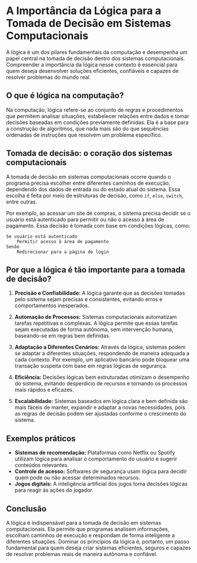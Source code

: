 
# A Importância da Lógica para a Tomada de Decisão em Sistemas Computacionais

A lógica é um dos pilares fundamentais da computação e desempenha um papel central na tomada de decisão dentro dos sistemas computacionais. Compreender a importância da lógica nesse contexto é essencial para quem deseja desenvolver soluções eficientes, confiáveis e capazes de resolver problemas do mundo real.

## O que é lógica na computação?

Na computação, lógica refere-se ao conjunto de regras e procedimentos que permitem analisar situações, estabelecer relações entre dados e tomar decisões baseadas em condições previamente definidas. Ela é a base para a construção de algoritmos, que nada mais são do que sequências ordenadas de instruções que resolvem um problema específico.

## Tomada de decisão: o coração dos sistemas computacionais

A tomada de decisão em sistemas computacionais ocorre quando o programa precisa escolher entre diferentes caminhos de execução, dependendo dos dados de entrada ou do estado atual do sistema. Essa escolha é feita por meio de estruturas de decisão, como `if`, `else`, `switch`, entre outras.

Por exemplo, ao acessar um site de compras, o sistema precisa decidir se o usuário está autenticado para permitir ou não o acesso à área de pagamento. Essa decisão é tomada com base em condições lógicas, como:

```pseudo
Se usuário está autenticado
    Permitir acesso à área de pagamento
Senão
    Redirecionar para a página de login
```

## Por que a lógica é tão importante para a tomada de decisão?

1. **Precisão e Confiabilidade:** A lógica garante que as decisões tomadas pelo sistema sejam precisas e consistentes, evitando erros e comportamentos inesperados.

2. **Automação de Processos:** Sistemas computacionais automatizam tarefas repetitivas e complexas. A lógica permite que essas tarefas sejam executadas de forma autônoma, sem intervenção humana, baseando-se em regras bem definidas.

3. **Adaptação a Diferentes Cenários:** Através da lógica, sistemas podem se adaptar a diferentes situações, respondendo de maneira adequada a cada contexto. Por exemplo, um aplicativo bancário pode bloquear uma transação suspeita com base em regras lógicas de segurança.

4. **Eficiência:** Decisões lógicas bem estruturadas otimizam o desempenho do sistema, evitando desperdício de recursos e tornando os processos mais rápidos e eficazes.

5. **Escalabilidade:** Sistemas baseados em lógica clara e bem definida são mais fáceis de manter, expandir e adaptar a novas necessidades, pois as regras de decisão podem ser ajustadas conforme o crescimento do sistema.

## Exemplos práticos

- **Sistemas de recomendação:** Plataformas como Netflix ou Spotify utilizam lógica para analisar o comportamento do usuário e sugerir conteúdos relevantes.
- **Controle de acesso:** Softwares de segurança usam lógica para decidir quem pode ou não acessar determinados recursos.
- **Jogos digitais:** A inteligência artificial dos jogos toma decisões lógicas para reagir às ações do jogador.

## Conclusão

A lógica é indispensável para a tomada de decisão em sistemas computacionais. Ela permite que programas analisem informações, escolham caminhos de execução e respondam de forma inteligente a diferentes situações. Dominar os princípios da lógica é, portanto, um passo fundamental para quem deseja criar sistemas eficientes, seguros e capazes de resolver problemas reais de maneira autônoma e confiável.
```
